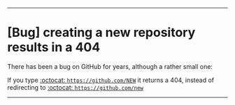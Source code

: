 ***

# [Bug] creating a new repository results in a 404

There has been a bug on GitHub for years, although a rather small one:

If you type [:octocat: `https://github.com/NEW`](https://github.com/NEW) it returns a 404, instead of redirecting to [:octocat: `https://github.com/new`](https://github.com/new)

***
